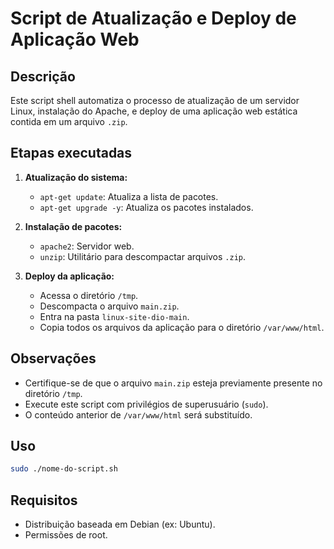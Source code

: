# Script de Atualização e Deploy de Aplicação Web

## Descrição

Este script shell automatiza o processo de atualização de um servidor Linux, instalação do Apache, e deploy de uma aplicação web estática contida em um arquivo `.zip`.

## Etapas executadas

1. **Atualização do sistema:**
   - `apt-get update`: Atualiza a lista de pacotes.
   - `apt-get upgrade -y`: Atualiza os pacotes instalados.

2. **Instalação de pacotes:**
   - `apache2`: Servidor web.
   - `unzip`: Utilitário para descompactar arquivos `.zip`.

3. **Deploy da aplicação:**
   - Acessa o diretório `/tmp`.
   - Descompacta o arquivo `main.zip`.
   - Entra na pasta `linux-site-dio-main`.
   - Copia todos os arquivos da aplicação para o diretório `/var/www/html`.

## Observações

- Certifique-se de que o arquivo `main.zip` esteja previamente presente no diretório `/tmp`.
- Execute este script com privilégios de superusuário (`sudo`).
- O conteúdo anterior de `/var/www/html` será substituído.

## Uso

```bash
sudo ./nome-do-script.sh
```

## Requisitos

- Distribuição baseada em Debian (ex: Ubuntu).
- Permissões de root.